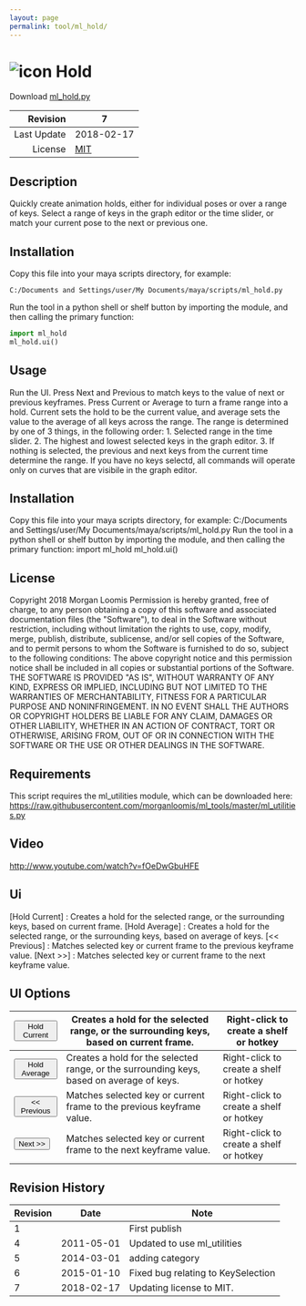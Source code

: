 ```yaml
---
layout: page
permalink: tool/ml_hold/
---
```


# ![icon](https://raw.githubusercontent.com/morganloomis/ml_tools/master/icons//ml_hold.png) Hold
Download [ml_hold.py](https://raw.githubusercontent.com/morganloomis/ml_tools/master/ml_hold.py)

| Revision | 7 |
|---:|---|
| Last Update | 2018-02-17 |
| License | [MIT](https://opensource.org/licenses/MIT) |

## Description

 Quickly create animation holds, either for individual poses or over a range of keys. Select a range of keys in the graph editor or the time slider, or match your current pose to the next or previous one. 

## Installation

Copy this file into your maya scripts directory, for example:

`C:/Documents and Settings/user/My Documents/maya/scripts/ml_hold.py`

Run the tool in a python shell or shelf button by importing the module, 
and then calling the primary function:

```python
import ml_hold
ml_hold.ui()
```

## Usage

 Run the UI. Press Next and Previous to match keys to the value of next or previous keyframes. Press Current or Average to turn a frame range into a hold. Current sets the hold to be the current value, and average sets the value to the average of all keys across the range. The range is determined by one of 3 things, in the following order: 1. Selected range in the time slider. 2. The highest and lowest selected keys in the graph editor. 3. If nothing is selected, the previous and next keys from the current time determine the range. If you have no keys selectd, all commands will operate only on curves that are visibile in the graph editor. 

## Installation

 Copy this file into your maya scripts directory, for example: C:/Documents and Settings/user/My Documents/maya/scripts/ml_hold.py Run the tool in a python shell or shelf button by importing the module, and then calling the primary function: import ml_hold ml_hold.ui() 

## License

 Copyright 2018 Morgan Loomis Permission is hereby granted, free of charge, to any person obtaining a copy of this software and associated documentation files (the "Software"), to deal in the Software without restriction, including without limitation the rights to use, copy, modify, merge, publish, distribute, sublicense, and/or sell copies of the Software, and to permit persons to whom the Software is furnished to do so, subject to the following conditions: The above copyright notice and this permission notice shall be included in all copies or substantial portions of the Software. THE SOFTWARE IS PROVIDED "AS IS", WITHOUT WARRANTY OF ANY KIND, EXPRESS OR IMPLIED, INCLUDING BUT NOT LIMITED TO THE WARRANTIES OF MERCHANTABILITY, FITNESS FOR A PARTICULAR PURPOSE AND NONINFRINGEMENT. IN NO EVENT SHALL THE AUTHORS OR COPYRIGHT HOLDERS BE LIABLE FOR ANY CLAIM, DAMAGES OR OTHER LIABILITY, WHETHER IN AN ACTION OF CONTRACT, TORT OR OTHERWISE, ARISING FROM, OUT OF OR IN CONNECTION WITH THE SOFTWARE OR THE USE OR OTHER DEALINGS IN THE SOFTWARE. 

## Requirements

 This script requires the ml_utilities module, which can be downloaded here: https://raw.githubusercontent.com/morganloomis/ml_tools/master/ml_utilities.py 

## Video

 http://www.youtube.com/watch?v=fOeDwGbuHFE 

## Ui

 [Hold Current] : Creates a hold for the selected range, or the surrounding keys, based on current frame. [Hold Average] : Creates a hold for the selected range, or the surrounding keys, based on average of keys. [<< Previous] : Matches selected key or current frame to the previous keyframe value. [Next >>] : Matches selected key or current frame to the next keyframe value. 

## UI Options


|<button type="button">Hold Current</button>|Creates a hold for the selected range, or the surrounding keys, based on current frame.|Right-click to create a shelf or hotkey|
|---|---|---|
|<button type="button">Hold Average</button>|Creates a hold for the selected range, or the surrounding keys, based on average of keys.|Right-click to create a shelf or hotkey|
|<button type="button"><< Previous</button>|Matches selected key or current frame to the previous keyframe value.|Right-click to create a shelf or hotkey|
|<button type="button">Next >></button>|Matches selected key or current frame to the next keyframe value.|Right-click to create a shelf or hotkey|

## Revision History

| Revision | Date | Note|
|---|---|---|
|1||First publish|
|4|2011-05-01|Updated to use ml_utilities|
|5|2014-03-01|adding category|
|6|2015-01-10|Fixed bug relating to KeySelection|
|7|2018-02-17|Updating license to MIT.|
